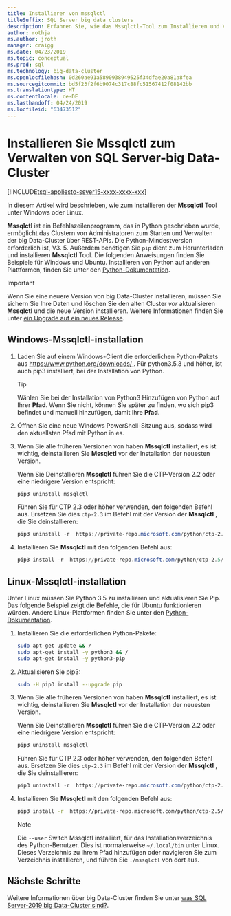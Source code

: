 ```yaml
---
title: Installieren von mssqlctl
titleSuffix: SQL Server big data clusters
description: Erfahren Sie, wie das Mssqlctl-Tool zum Installieren und Verwalten von SQL Server-2019 big Data-Clustern (Vorschau) zu installieren.
author: rothja
ms.author: jroth
manager: craigg
ms.date: 04/23/2019
ms.topic: conceptual
ms.prod: sql
ms.technology: big-data-cluster
ms.openlocfilehash: 0d260ae91a5890938949525f34dfae20a81a8fea
ms.sourcegitcommit: bd5f23f2f6b9074c317c88fc51567412f08142bb
ms.translationtype: HT
ms.contentlocale: de-DE
ms.lasthandoff: 04/24/2019
ms.locfileid: "63473512"
---
```

# <a name="install-mssqlctl-to-manage-sql-server-big-data-clusters"></a>Installieren Sie Mssqlctl zum Verwalten von SQL Server-big Data-Cluster

[!INCLUDE[tsql-appliesto-ssver15-xxxx-xxxx-xxx](../includes/tsql-appliesto-ssver15-xxxx-xxxx-xxx.md)]

In diesem Artikel wird beschrieben, wie zum Installieren der **Mssqlctl** Tool unter Windows oder Linux.

**Mssqlctl** ist ein Befehlszeilenprogramm, das in Python geschrieben wurde, ermöglicht das Clustern von Administratoren zum Starten und Verwalten der big Data-Cluster über REST-APIs. Die Python-Mindestversion erforderlich ist, V3. 5. Außerdem benötigen Sie `pip` dient zum Herunterladen und installieren **Mssqlctl** Tool. Die folgenden Anweisungen finden Sie Beispiele für Windows und Ubuntu. Installieren von Python auf anderen Plattformen, finden Sie unter den [Python-Dokumentation](https://wiki.python.org/moin/BeginnersGuide/Download).

> [!IMPORTANT]
> Wenn Sie eine neuere Version von big Data-Cluster installieren, müssen Sie sichern Sie Ihre Daten und löschen Sie den alten Cluster *vor* aktualisieren **Mssqlctl** und die neue Version installieren. Weitere Informationen finden Sie unter [ein Upgrade auf ein neues Release](deployment-upgrade.md).

## <a id="windows"></a> Windows-Mssqlctl-installation

1. Laden Sie auf einem Windows-Client die erforderlichen Python-Pakets aus [ https://www.python.org/downloads/ ](https://www.python.org/downloads/). Für python3.5.3 und höher, ist auch pip3 installiert, bei der Installation von Python. 

   > [!TIP] 
   > Wählen Sie bei der Installation von Python3 Hinzufügen von Python auf Ihrer **Pfad**. Wenn Sie nicht, können Sie später zu finden, wo sich pip3 befindet und manuell hinzufügen, damit Ihre **Pfad**.

1. Öffnen Sie eine neue Windows PowerShell-Sitzung aus, sodass wird den aktuellsten Pfad mit Python in es.

1. Wenn Sie alle früheren Versionen von haben **Mssqlctl** installiert, es ist wichtig, deinstallieren Sie **Mssqlctl** vor der Installation der neuesten Version.

   Wenn Sie Deinstallieren **Mssqlctl** führen Sie die CTP-Version 2.2 oder eine niedrigere Version entspricht:

   ```powershell
   pip3 uninstall mssqlctl
   ```

   Führen Sie für CTP 2.3 oder höher verwenden, den folgenden Befehl aus. Ersetzen Sie dies `ctp-2.3` im Befehl mit der Version der **Mssqlctl** , die Sie deinstallieren:

   ```powershell
   pip3 uninstall -r  https://private-repo.microsoft.com/python/ctp-2.3/mssqlctl/requirements.txt
   ```

1. Installieren Sie **Mssqlctl** mit den folgenden Befehl aus:

   ```powershell
   pip3 install -r  https://private-repo.microsoft.com/python/ctp-2.5/mssqlctl/requirements.txt
   ```

## <a id="linux"></a> Linux-Mssqlctl-installation

Unter Linux müssen Sie Python 3.5 zu installieren und aktualisieren Sie Pip. Das folgende Beispiel zeigt die Befehle, die für Ubuntu funktionieren würden. Andere Linux-Plattformen finden Sie unter den [Python-Dokumentation](https://wiki.python.org/moin/BeginnersGuide/Download).

1. Installieren Sie die erforderlichen Python-Pakete:

   ```bash
   sudo apt-get update && /
   sudo apt-get install -y python3 && /
   sudo apt-get install -y python3-pip
   ```

1. Aktualisieren Sie pip3:

   ```bash
   sudo -H pip3 install --upgrade pip
   ```

1. Wenn Sie alle früheren Versionen von haben **Mssqlctl** installiert, es ist wichtig, deinstallieren Sie **Mssqlctl** vor der Installation der neuesten Version.

   Wenn Sie Deinstallieren **Mssqlctl** führen Sie die CTP-Version 2.2 oder eine niedrigere Version entspricht:

   ```powershell
   pip3 uninstall mssqlctl
   ```

   Führen Sie für CTP 2.3 oder höher verwenden, den folgenden Befehl aus. Ersetzen Sie dies `ctp-2.3` im Befehl mit der Version der **Mssqlctl** , die Sie deinstallieren:

   ```powershell
   pip3 uninstall -r  https://private-repo.microsoft.com/python/ctp-2.3/mssqlctl/requirements.txt
   ```

1. Installieren Sie **Mssqlctl** mit den folgenden Befehl aus:

   ```bash
   pip3 install -r  https://private-repo.microsoft.com/python/ctp-2.5/mssqlctl/requirements.txt --user
   ```

   > [!NOTE]
   > Die `--user` Switch Mssqlctl installiert, für das Installationsverzeichnis des Python-Benutzer. Dies ist normalerweise `~/.local/bin` unter Linux. Dieses Verzeichnis zu Ihrem Pfad hinzufügen oder navigieren Sie zum Verzeichnis installieren, und führen Sie `./mssqlctl` von dort aus.

## <a name="next-steps"></a>Nächste Schritte

Weitere Informationen über big Data-Cluster finden Sie unter [was SQL Server-2019 big Data-Cluster sind?](big-data-cluster-overview.md).
